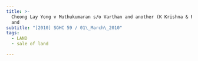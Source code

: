 ```yaml
---
title: >-
  Cheong Lay Yong v Muthukumaran s/o Varthan and another (K Krishna & Partners
  and
subtitle: "[2010] SGHC 59 / 01\_March\_2010"
tags:
  - LAND
  - sale of land

---
```


